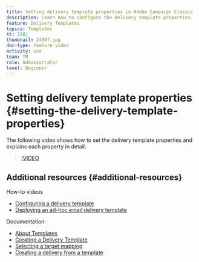 ```yaml
---
title: Setting delivery template properties in Adobe Campaign Classic
description: Learn how to configure the delivery template properties.
feature: Delivery Templates
topics: Templates
kt: 1981
thumbnail: 24067.jpg
doc-type: feature video
activity: use
team: TM
role: Administrator
level: Beginner
---
```


# Setting delivery template properties {#setting-the-delivery-template-properties}

The following video shows how to set the delivery template properties and explains each property in detail.

>[!VIDEO](https://video.tv.adobe.com/v/24067?quality=12)

## Additional resources {#additional-resources}

How-to videos

* [Configuring a delivery template](/help/sending-messages/using-delivery-templates/configuring-a-delivery-template.md)
* [Deploying an ad-hoc email delivery template](/help/sending-messages/using-delivery-templates/deploying-ad-hoc-email-delivery-template.md)

Documentation:

* [About Templates](https://docs.campaign.adobe.com/doc/AC/en/DLV_Using_delivery_templates_About_templates.html)
* [Creating a Delivery Template](https://docs.campaign.adobe.com/doc/AC/en/DLV_Using_delivery_templates_Creating_a_delivery_template.html)
* [Selecting a target mapping](https://docs.campaign.adobe.com/doc/AC/en/DLV_Using_delivery_templates_Selecting_a_target_mapping.html)
* [Creating a delivery from a template](https://docs.campaign.adobe.com/doc/AC/en/DLV_Using_delivery_templates_Creating_a_delivery_from_a_template.html)
